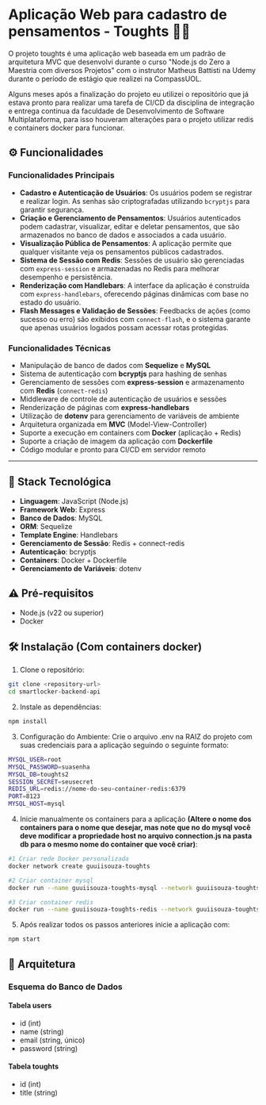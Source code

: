 # Aplicação Web para cadastro de pensamentos - Toughts 🧠💡

O projeto toughts é uma aplicação web baseada em um padrão de arquitetura MVC que desenvolvi durante o curso "Node.js do Zero a Maestria com diversos Projetos" com o instrutor Matheus Battisti na Udemy durante o período de estágio que realizei na CompassUOL.

Alguns meses após a finalização do projeto eu utilizei o repositório que já estava pronto para realizar uma tarefa de CI/CD da disciplina de integração e entrega continua da faculdade de Desenvolvimento de Software Multiplataforma, para isso houveram alterações para o projeto utilizar redis e containers docker para funcionar.

## ⚙️ Funcionalidades

### Funcionalidades Principais

- **Cadastro e Autenticação de Usuários**: Os usuários podem se registrar e realizar login. As senhas são criptografadas utilizando `bcryptjs` para garantir segurança.
- **Criação e Gerenciamento de Pensamentos**: Usuários autenticados podem cadastrar, visualizar, editar e deletar pensamentos, que são armazenados no banco de dados e associados a cada usuário.
- **Visualização Pública de Pensamentos**: A aplicação permite que qualquer visitante veja os pensamentos públicos cadastrados.
- **Sistema de Sessão com Redis**: Sessões de usuário são gerenciadas com `express-session` e armazenadas no Redis para melhorar desempenho e persistência.
- **Renderização com Handlebars**: A interface da aplicação é construída com `express-handlebars`, oferecendo páginas dinâmicas com base no estado do usuário.
- **Flash Messages e Validação de Sessões**: Feedbacks de ações (como sucesso ou erro) são exibidos com `connect-flash`, e o sistema garante que apenas usuários logados possam acessar rotas protegidas.

### Funcionalidades Técnicas

- Manipulação de banco de dados com **Sequelize** e **MySQL**
- Sistema de autenticação com **bcryptjs** para hashing de senhas
- Gerenciamento de sessões com **express-session** e armazenamento com **Redis** (`connect-redis`)
- Middleware de controle de autenticação de usuários e sessões
- Renderização de páginas com **express-handlebars**
- Utilização de **dotenv** para gerenciamento de variáveis de ambiente
- Arquitetura organizada em **MVC** (Model-View-Controller)
- Suporte a execução em containers com **Docker** (aplicação + Redis)
- Suporte a criação de imagem da aplicação com **Dockerfile**
- Código modular e pronto para CI/CD em servidor remoto

---

## 🧪 Stack Tecnológica

- **Linguagem**: JavaScript (Node.js)
- **Framework Web**: Express
- **Banco de Dados**: MySQL
- **ORM**: Sequelize
- **Template Engine**: Handlebars
- **Gerenciamento de Sessão**: Redis + connect-redis
- **Autenticação**: bcryptjs
- **Containers**: Docker + Dockerfile
- **Gerenciamento de Variáveis**: dotenv

## ⚠️ Pré-requisitos

- Node.js (v22 ou superior)
- Docker

## 🛠️ Instalação (Com containers docker)

1. Clone o repositório:

```bash
git clone <repository-url>
cd smartlocker-backend-api
```

2. Instale as dependências:

```bash
npm install
```

3. Configuração do Ambiente: Crie o arquivo .env na RAIZ do projeto com suas credenciais para a aplicação seguindo o seguinte formato:

```bash
MYSQL_USER=root
MYSQL_PASSWORD=suasenha
MYSQL_DB=toughts2
SESSION_SECRET=seusecret
REDIS_URL=redis://nome-do-seu-container-redis:6379
PORT=8123
MYSQL_HOST=mysql
```

4. Inicie manualmente os containers para a aplicação **(Altere o nome dos containers para o nome que desejar, mas note que no do mysql você deve modificar a propriedade host no arquivo connection.js na pasta db para o mesmo nome do container que você criar)**:

```bash
#1 Criar rede Docker personalizada
docker network create guuiisouza-toughts

#2 Criar container mysql
docker run --name guuiisouza-toughts-mysql --network guuiisouza-toughts -p 8124:3306 -e MYSQL_ROOT_PASSWORD=suasenha -e MYSQL_DATABASE=toughts2 -v guuiisouza-toughts-mysql-data:/var/lib/mysql -d mysql:8.0

#3 Criar container redis
docker run --name guuiisouza-toughts-redis --network guuiisouza-toughts -p 8125:6379 -v guuiisouza-toughts-redis-data:/data -d redis:7-alpine
```

5. Após realizar todos os passos anteriores inicie a aplicação com:

```bash
npm start
```

## 📐 Arquitetura

### Esquema do Banco de Dados

#### Tabela users

- id (int)
- name (string)
- email (string, único)
- password (string)

#### Tabela toughts

- id (int)
- title (string)

